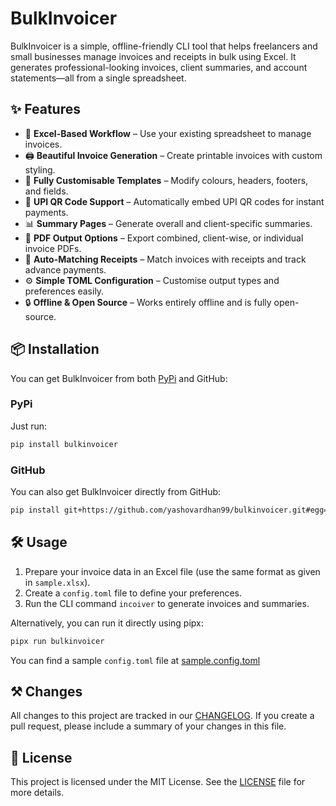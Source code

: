 # BulkInvoicer

BulkInvoicer is a simple, offline-friendly CLI tool that helps freelancers and small businesses manage invoices and receipts in bulk using Excel. It generates professional-looking invoices, client summaries, and account statements—all from a single spreadsheet.

## ✨ Features

- 📁 **Excel-Based Workflow** – Use your existing spreadsheet to manage invoices.
- 🖨️ **Beautiful Invoice Generation** – Create printable invoices with custom styling.
- 🎨 **Fully Customisable Templates** – Modify colours, headers, footers, and fields.
- 📱 **UPI QR Code Support** – Automatically embed UPI QR codes for instant payments.
- 📊 **Summary Pages** – Generate overall and client-specific summaries.
- 📄 **PDF Output Options** – Export combined, client-wise, or individual invoice PDFs.
- 🔄 **Auto-Matching Receipts** – Match invoices with receipts and track advance payments.
- ⚙️ **Simple TOML Configuration** – Customise output types and preferences easily.
- 🔒 **Offline & Open Source** – Works entirely offline and is fully open-source.

## 📦 Installation

You can get BulkInvoicer from both [PyPi](https://pypi.org/project/bulkinvoicer/) and GitHub:

### PyPi

Just run:
```bash
pip install bulkinvoicer
```

### GitHub

You can also get BulkInvoicer directly from GitHub:
```bash
pip install git+https://github.com/yashovardhan99/bulkinvoicer.git#egg=bulkinvoicer
```

## 🛠️ Usage

1. Prepare your invoice data in an Excel file (use the same format as given in `sample.xlsx`).
2. Create a `config.toml` file to define your preferences.
3. Run the CLI command `incoiver` to generate invoices and summaries.

Alternatively, you can run it directly using pipx:

```bash
pipx run bulkinvoicer
```

You can find a sample `config.toml` file at [sample.config.toml](sample.config.toml)

## ⚒️ Changes

All changes to this project are tracked in our [CHANGELOG](CHANGELOG.md). If you create a pull request, please include a summary of your changes in this file.

## 📜 License

This project is licensed under the MIT License. See the [LICENSE](LICENSE) file for more details.

